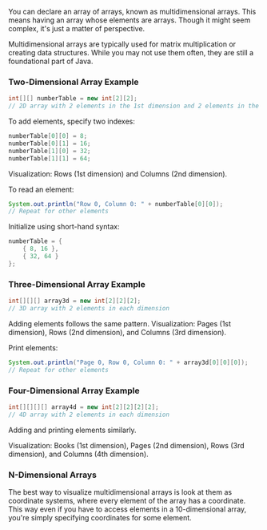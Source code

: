 You can declare an array of arrays, known as multidimensional arrays. This means having an array whose elements are 
arrays. Though it might seem complex, it's just a matter of perspective.

Multidimensional arrays are typically used for matrix multiplication or creating data structures. While you may not use 
them often, they are still a foundational part of Java.

### Two-Dimensional Array Example

```java
int[][] numberTable = new int[2][2];
// 2D array with 2 elements in the 1st dimension and 2 elements in the 2nd dimension
```

To add elements, specify two indexes:

```java
numberTable[0][0] = 8;
numberTable[0][1] = 16;
numberTable[1][0] = 32;
numberTable[1][1] = 64;
```

Visualization: Rows (1st dimension) and Columns (2nd dimension).

To read an element:

```java
System.out.println("Row 0, Column 0: " + numberTable[0][0]);
// Repeat for other elements
```

Initialize using short-hand syntax:

```java
numberTable = {
    { 8, 16 },
    { 32, 64 }
};
```

### Three-Dimensional Array Example

```java
int[][][] array3d = new int[2][2][2];
// 3D array with 2 elements in each dimension
```

Adding elements follows the same pattern. Visualization: Pages (1st dimension), Rows (2nd dimension), and Columns (3rd dimension).

Print elements:

```java
System.out.println("Page 0, Row 0, Column 0: " + array3d[0][0][0]);
// Repeat for other elements
```

### Four-Dimensional Array Example

```java
int[][][][] array4d = new int[2][2][2][2];
// 4D array with 2 elements in each dimension
```

Adding and printing elements similarly.

Visualization: Books (1st dimension), Pages (2nd dimension), Rows (3rd dimension), and Columns (4th dimension).

### N-Dimensional Arrays
The best way to visualize multidimensional arrays is look at them as coordinate systems, where every element of the array
has a coordinate. This way even if you have to access elements in a 10-dimensional array, you're simply specifying
coordinates for some element.